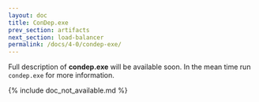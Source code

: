 ```yaml
---
layout: doc
title: ConDep.exe
prev_section: artifacts
next_section: load-balancer
permalink: /docs/4-0/condep-exe/
---
```


Full description of **condep.exe** will be available soon. In the mean time run
`condep.exe` for more information.

{% include doc_not_available.md %}
